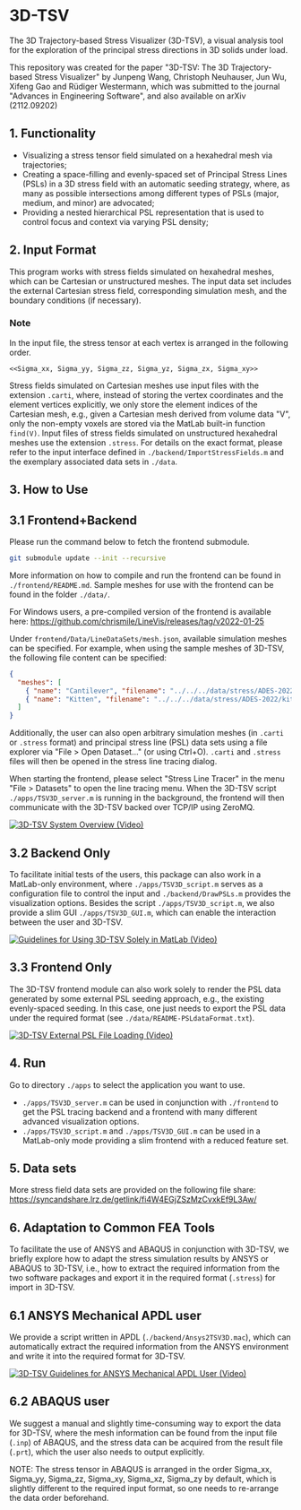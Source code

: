 # 3D-TSV

The 3D Trajectory-based Stress Visualizer (3D-TSV), a visual analysis tool for the exploration of the principal stress
directions in 3D solids under load.

This repository was created for the paper "3D-TSV: The 3D Trajectory-based Stress Visualizer" 
	by Junpeng Wang, Christoph Neuhauser, Jun Wu, Xifeng Gao and Rüdiger Westermann, 
which was submitted to the journal "Advances in Engineering Software", and also available on arXiv (2112.09202)


## 1. Functionality

- Visualizing a stress tensor field simulated on a hexahedral mesh via trajectories;
- Creating a space-filling and evenly-spaced set of Principal Stress Lines (PSLs) in a 3D stress field with 
  an automatic seeding strategy, where, as many as possible intersections among different types of PSLs (major, medium, 
  and minor) are advocated;
- Providing a nested hierarchical PSL representation that is used to control focus and context via varying PSL density;


## 2. Input Format

This program works with stress fields simulated on hexahedral meshes, which can be Cartesian or unstructured meshes.
The input data set includes the external Cartesian stress field, corresponding simulation mesh, and the boundary
conditions (if necessary). 

### Note

In the input file, the stress tensor at each vertex is arranged in the following order.

```
<<Sigma_xx, Sigma_yy, Sigma_zz, Sigma_yz, Sigma_zx, Sigma_xy>>
```

Stress fields simulated on Cartesian meshes use input files with the extension `.carti`, where, instead of storing the
vertex coordinates and the element vertices explicitly, we only store the element indices of the Cartesian mesh, e.g.,
given a Cartesian mesh derived from volume data "V", only the non-empty voxels are stored via the MatLab built-in
function `find(V)`. Input files of stress fields simulated on unstructured hexahedral meshes use the extension
`.stress`. For details on the exact format, please refer to the input interface defined in
`./backend/ImportStressFields.m` and the exemplary associated data sets in `./data`.


## 3. How to Use

## 3.1 Frontend+Backend

Please run the command below to fetch the frontend submodule.

```sh
git submodule update --init --recursive
```

More information on how to compile and run the frontend can be found in `./frontend/README.md`.
Sample meshes for use with the frontend can be found in the folder `./data/`.

For Windows users, a pre-compiled version of the frontend is available here:
https://github.com/chrismile/LineVis/releases/tag/v2022-01-25

Under `frontend/Data/LineDataSets/mesh.json`, available simulation meshes can be specified.
For example, when using the sample meshes of 3D-TSV, the following file content can be specified:

```json
{
  "meshes": [
    { "name": "Cantilever", "filename": "../../../data/stress/ADES-2022/cantilever3D.carti" },
    { "name": "Kitten", "filename": "../../../data/stress/ADES-2022/kitten.stress" }
  ]
}
```

Additionally, the user can also open arbitrary simulation meshes (in `.carti` or `.stress` format) and
principal stress line (PSL) data sets using a file explorer via "File > Open Dataset..." (or using Ctrl+O).
`.carti` and `.stress` files will then be opened in the stress line tracing dialog.

When starting the frontend, please select "Stress Line Tracer" in the menu "File > Datasets" to open the line tracing
menu. When the 3D-TSV script `./apps/TSV3D_server.m` is running in the background, the frontend will then communicate
with the 3D-TSV backed over TCP/IP using ZeroMQ.

[![3D-TSV System Overview (Video)](https://img.youtube.com/vi/h7BzP7Jg_-o/maxresdefault.jpg)](https://youtu.be/h7BzP7Jg_-o)

## 3.2 Backend Only

To facilitate initial tests of the users, this package can also work in a MatLab-only environment, where
`./apps/TSV3D_script.m` serves as a configuration file to control the input and `./backend/DrawPSLs.m` provides the
visualization options. Besides the script `./apps/TSV3D_script.m`, we also provide a slim GUI `./apps/TSV3D_GUI.m`, 
which can enable the interaction between the user and 3D-TSV.

[![Guidelines for Using 3D-TSV Solely in MatLab (Video)](https://img.youtube.com/vi/99Jn938ZoVk/maxresdefault.jpg)](https://youtu.be/99Jn938ZoVk)

## 3.3 Frontend Only

The 3D-TSV frontend module can also work solely to render the PSL data generated by some external PSL seeding approach,
e.g., the existing evenly-spaced seeding. In this case, one just needs to export the PSL data under the required format
(see `./data/README-PSLdataFormat.txt`).

[![3D-TSV External PSL File Loading (Video)](https://img.youtube.com/vi/zafBOAt9Xvs/maxresdefault.jpg)](https://youtu.be/zafBOAt9Xvs)


## 4. Run

Go to directory `./apps` to select the application you want to use.

- `./apps/TSV3D_server.m` can be used in conjunction with `./frontend` to get the PSL tracing backend and a frontend
  with many different advanced visualization options.
- `./apps/TSV3D_script.m` and `./apps/TSV3D_GUI.m` can be used in a MatLab-only mode providing a slim frontend with a
  reduced feature set.


## 5. Data sets

More stress field data sets are provided on the following file share:
https://syncandshare.lrz.de/getlink/fi4W4EGjZSzMzCvxkEf9L3Aw/


## 6. Adaptation to Common FEA Tools

To facilitate the use of ANSYS and ABAQUS in conjunction with 3D-TSV, we briefly explore how to adapt the stress
simulation results by ANSYS or ABAQUS to 3D-TSV, i.e., how to extract the required information from the two software
packages and export it in the required format (`.stress`) for import in 3D-TSV.

## 6.1 ANSYS Mechanical APDL user

We provide a script written in APDL (`./backend/Ansys2TSV3D.mac`), which can automatically extract the required 
information from the ANSYS environment and write it into the required format for 3D-TSV.

[![3D-TSV Guidelines for ANSYS Mechanical APDL User (Video)](https://img.youtube.com/vi/Yri_B7m3AWU/maxresdefault.jpg)](https://youtu.be/Yri_B7m3AWU)

## 6.2 ABAQUS user

We suggest a manual and slightly time-consuming way to export the data for 3D-TSV, where the mesh information can be
found from the input  file (`.inp`) of ABAQUS, and the stress data can be acquired from the result file (`.prt`), which
the user also needs to output explicitly. 

NOTE: The stress tensor in ABAQUS is arranged in the order Sigma_xx, Sigma_yy, Sigma_zz, Sigma_xy, Sigma_xz, Sigma_zy
by default, which is slightly different to the required input format, so one needs to re-arrange the data order
beforehand.
